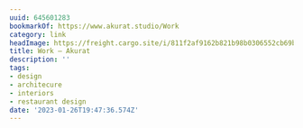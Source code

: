 ```yaml
---
uuid: 645601283
bookmarkOf: https://www.akurat.studio/Work
category: link
headImage: https://freight.cargo.site/i/811f2af9162b821b98b0306552cb69b28ccd3f3f81f880ddc3c0a22546d4d8bd/insta10.png
title: Work — Akurat
description: ''
tags:
- design
- architecure
- interiors
- restaurant design
date: '2023-01-26T19:47:36.574Z'
---
```



